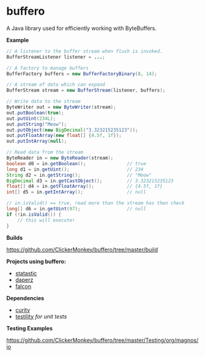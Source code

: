 buffero
=======

A Java library used for efficiently working with ByteBuffers.

**Example**

```java
// A listener to the buffer stream when flush is invoked.
BufferStreamListener listener = ...;

// A factory to manage buffers
BufferFactory buffers = new BufferFactoryBinary(8, 14);

// A stream of data which can expand
BufferStream stream = new BufferStream(listener, buffers);

// Write data to the stream
ByteWriter out = new ByteWriter(stream);
out.putBoolean(true);
out.putUint(234L);
out.putString("Meow");
out.putObject(new BigDecimal("3.323215235123"));
out.putFloatArray(new float[] {4.5f, 1f});
out.putIntArray(null);

// Read data from the stream
ByteReader in = new ByteReader(stream);
boolean d0 = in.getBoolean();               // true
long d1 = in.getUint();                     // 234
String d2 = in.getString();                 // "Meow" 
BigDecimal d3 = in.getCastObject();         // 3.323215235123
float[] d4 = in.getFloatArray();            // {4.5f, 1f}
int[] d5 = in.getIntArray();                // null

// in.isValid() == true, read more than the stream has then check
long[] d6 = in.getUint(97);                 // null
if (!in.isValid()) {
    // this will execute!
}
```

**Builds**

https://github.com/ClickerMonkey/buffero/tree/master/build

**Projects using buffero:**
- [statastic](https://github.com/ClickerMonkey/statastic)
- [daperz](https://github.com/ClickerMonkey/daperz)
- [falcon](https://github.com/ClickerMonkey/falcon)

**Dependencies**
- [curity](https://github.com/ClickerMonkey/curity)
- [testility](https://github.com/ClickerMonkey/testility) *for unit tests*

**Testing Examples**

https://github.com/ClickerMonkey/buffero/tree/master/Testing/org/magnos/io
